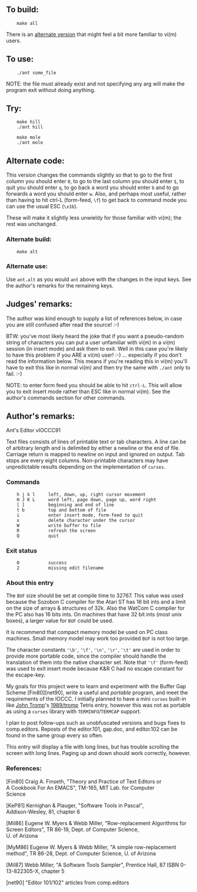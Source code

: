 ## To build:

``` <!---sh-->
    make all
```

There is an [alternate version](#alternate-code) that might feel a bit more
familiar to vi(m) users.


## To use:

``` <!---sh-->
    ./ant some_file
```

NOTE: the file must already exist and not specifying any arg will make the
program exit without doing anything.


## Try:

``` <!---sh-->
    make hill
    ./ant hill
```

``` <!---sh-->
    make mole
    ./ant mole
```


## Alternate code:

This version changes the commands slightly so that to go to the first column you
should enter `0`, to go to the last column you should enter `$`, to quit you
should enter `q`, to go back a word you should enter `b` and to go forwards a
word you should enter `w`. Also, and perhaps most useful, rather than having to
hit ctrl-L (form-feed, `\f`) to get back to command mode you can use the usual
ESC (`\x1b`).

These will make it slightly less unwieldy for those familiar with vi(m); the
rest was unchanged.


### Alternate build:

``` <!---sh-->
    make alt
```


### Alternate use:

Use `ant.alt` as you would `ant` above with the changes in the input keys. See
the author's remarks for the remaining keys.


## Judges' remarks:

The author was kind enough to supply a list of references below,
in case you are still confused after read the source!  :-)

BTW: you've most likely heard the joke that if you want a pseudo-random string
of characters you can put a user unfamiliar with vi(m) in a vi(m) session (in
insert mode) and ask them to exit. Well in this case you're likely to have this
problem if you ARE a vi(m) user! :-) ... especially if you don't read the
information below. This means if you're reading this in vi(m) you'll have to
exit this like in normal vi(m) and then try the same with `./ant` only to fail. :-)

NOTE: to enter form feed you should be able to hit `ctrl-L`. This will allow you
to exit insert mode rather than ESC like in normal vi(m). See the author's
commands section for other commands.


## Author's remarks:

Ant's Editor vIOCCC91

Text files consists of lines of printable text or tab characters.  A line can be
of arbitrary length and is delimited by either a newline or the end of file.
Carriage return is mapped to newline on input and ignored on output.  Tab stops
are every eight columns.  Non-printable characters may have unpredictable
results depending on the implementation of `curses`.


### Commands

```
    h j k l	    left, down, up, right cursor movement
    H J K L	    word left, page down, page up, word right
    [ ]		    beginning and end of line
    t b		    top and bottom of file
    i		    enter insert mode, form-feed to quit
    x		    delete character under the cursor
    W		    write buffer to file
    R		    refresh the screen
    Q		    quit
```


### Exit status

```
    0		    success
    2		    missing edit filename
```


### About this entry

The `BUF` size should be set at compile time to 32767.  This value was used
because the Sozobon C compiler for the Atari ST has 16 bit ints and a limit on
the size of arrays & structures of 32k.  Also the WatCom C compiler for the PC
also has 16 bits ints.  On machines that have 32 bit ints (most unix boxes), a
larger value for `BUF` could be used.

It is recommend that compact memory model be used on PC class machines.  Small
memory model may work too provided `BUF` is not too large.

The character constants `'\b'`, `'\f'`, `'\n'`, `'\r'`, `'\t'` are used in order
to provide more portable code, since the compiler should handle the translation
of them into the native character set.  Note that `'\f'` (form-feed) was used to
exit insert mode because K&R C had no escape constant for the escape-key.

My goals for this project were to learn and experiment with the Buffer Gap
Scheme [Fin80][net90], write a useful and *portable* program, and meet the
requirements of the IOCCC.  I initially planned to have a mini `curses` built-in
like [John Tromp](../../authors.html#John_Tromp)'s
[1989/tromp](../../1989/tromp/index.html) Tetris entry,
however this was not as portable as using a `curses` library with
`TERMINFO`/`TERMCAP` support.

I plan to post follow-ups such as unobfuscated versions and bugs fixes to
comp.editors.  Reposts of the editor.101, gap.doc, and editor.102 can be found
in the same group every so often.

This entry will display a file with long lines, but has trouble scrolling the
screen with long lines.  Paging up and down should work correctly, however.


### References:

[Fin80]	Craig A. Finseth, "Theory and Practice of Text Editors or<br>
	A Cookbook For An EMACS", TM-165, MIT Lab. for Computer<br>
	Science

[KeP81]	Kernighan & Plauger, "Software Tools in Pascal",<br>
	Addison-Wesley, 81, chapter 6

[Mil86]	Eugene W. Myers & Webb Miller, "Row-replacement Algorithms
	for Screen Editors", TR 86-19, Dept. of Computer Science,<br>
	U. of Arizona

[MyM86]	Eugene W. Myers & Webb Miller, "A simple row-replacement<br>
	method", TR 86-28, Dept. of Computer Science, U. of Arizona

[Mil87]	Webb Miller, "A Software Tools Sampler", Prentice Hall, 87
	ISBN 0-13-822305-X, chapter 5

[net90]	"Editor 101/102" articles from comp.editors


<!--

    Copyright © 1984-2024 by Landon Curt Noll. All Rights Reserved.

    You are free to share and adapt this file under the terms of this license:

	Creative Commons Attribution-ShareAlike 4.0 International (CC BY-SA 4.0)

    For more information, see:

	https://creativecommons.org/licenses/by-sa/4.0/

-->
